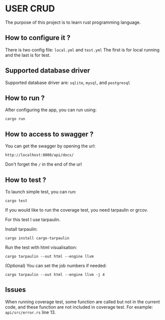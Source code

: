 # USER CRUD
The purpose of this project is to learn rust programming language.

## How to configure it ?
There is two config file: `local.yml` and `test.yml`
The first is for local running and the last is for test.

## Supported database driver
Supported database driver are: `sqlite`, `mysql`, and `postgresql`

## How to run ?
After configuring the app, you can run using:
```
cargo run
```

## How to access to swagger ?
You can get the swagger by opening the url:
```
http://localhost:8000/api/docs/
```
Don't forget the `/` in the end of the url


## How to test ?
To launch simple test, you can run:
```
cargo test
```

If you would like to run the coverage test, you need tarpaulin or grcov.

For this test I use tarpaulin.

Install tarpaulin:
```
cargo install cargo-tarpaulin
```

Run the test with html visualisation:
```
cargo tarpaulin --out html --engine llvm
```
(Optional) You can set the job numbers if needed:
```
cargo tarpaulin --out html --engine llvm -j 4
```

## Issues
When running coverage test, some function are called but not in the current code,
and these function are not included in coverage test.
For example: `api/src/error.rs` line 13.
